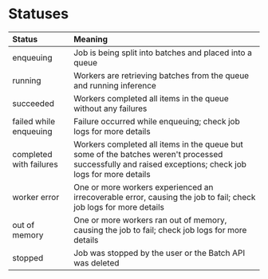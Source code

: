 # Statuses

| Status                   | Meaning |
| :--- | :--- |
| enqueuing                | Job is being split into batches and placed into a queue |
| running                  | Workers are retrieving batches from the queue and running inference |
| succeeded                | Workers completed all items in the queue without any failures |
| failed while enqueuing   | Failure occurred while enqueuing; check job logs for more details |
| completed with failures  | Workers completed all items in the queue but some of the batches weren't processed successfully and raised exceptions; check job logs for more details |
| worker error             | One or more workers experienced an irrecoverable error, causing the job to fail; check job logs for more details |
| out of memory            | One or more workers ran out of memory, causing the job to fail; check job logs for more details |
| stopped                  | Job was stopped by the user or the Batch API was deleted |
